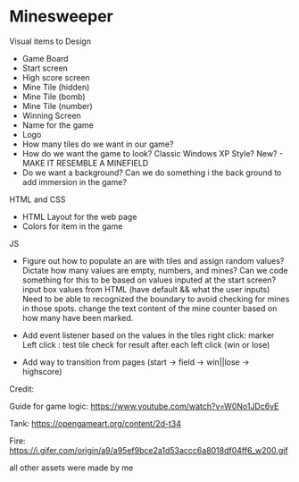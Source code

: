 # Minesweeper

Visual items to Design
- Game Board
- Start screen
- High score screen
- Mine Tile (hidden)
- Mine Tile (bomb)
- Mine Tile (number)
- Winning Screen
- Name for the game
- Logo
- How many tiles do we want in our game?
- How do we want the game to look?
    Classic
    Windows XP Style?
    New? - MAKE IT RESEMBLE A MINEFIELD
- Do we want a background?
    Can we do something i the back ground to add immersion in the game?


HTML and CSS
- HTML Layout for the web page
- Colors for item in the game

JS
- Figure out how to populate an are with tiles and assign random values?
    Dictate how many values are empty, numbers, and mines?
    Can we code something for this to be based on values inputed at the start screen?
        input box values from HTML (have default  && what the user inputs)
    Need to be able to recognized the boundary to avoid checking for mines in those spots.
    change the text content of the mine counter based on how many have been marked.
        
- Add event listener based on the values in the tiles
    right click: marker
    Left click : test tile
    check for result after each left click (win or lose)
- Add way to transition from pages (start -> field -> win||lose -> highscore)


Credit:

Guide for game logic:
https://www.youtube.com/watch?v=W0No1JDc6vE

Tank:
https://opengameart.org/content/2d-t34

Fire:
https://i.gifer.com/origin/a9/a95ef9bce2a1d53accc6a8018df04ff6_w200.gif

all other assets were made by me


